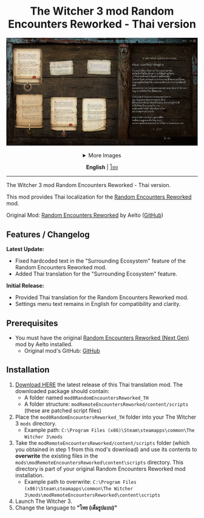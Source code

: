 <div align="center">

# The Witcher 3 mod Random Encounters Reworked - Thai version

![img](/docs/images/292030_8.jpg)

<details> <summary>More Images</summary>

![img](/docs/images/292030_13.jpg)
![img](/docs/images/292030_4.jpg)
![img](/docs/images/292030_5.jpg)
![img](/docs/images/292030_6.jpg)
![img](/docs/images/292030_14.jpg)
![img](/docs/images/292030_19.jpg)

</details>

<b>English</b> | <a href="/docs/README-TH.md">ไทย</a>

</div>

-----------

The Witcher 3 mod Random Encounters Reworked - Thai version.

This mod provides Thai localization for the [Random Encounters Reworked](https://www.nexusmods.com/witcher3/mods/5018) mod.

Original Mod: [Random Encounters Reworked](https://www.nexusmods.com/witcher3/mods/5018) by Aelto ([GitHub](https://github.com/Aelto/tw3-random-encounters-reworked))

## Features / Changelog

**Latest Update:**
- Fixed hardcoded text in the "Surrounding Ecosystem" feature of the Random Encounters Reworked mod.
- Added Thai translation for the "Surrounding Ecosystem" feature.

**Initial Release:**
- Provided Thai translation for the Random Encounters Reworked mod.
- Settings menu text remains in English for compatibility and clarity.

## Prerequisites
- You must have the original [Random Encounters Reworked (Next Gen)](https://www.nexusmods.com/witcher3/mods/5018) mod by Aelto installed.
  - Original mod's GitHub: [GitHub](https://github.com/Aelto/tw3-random-encounters-reworked)

## Installation

1.  [Download HERE](https://github.com/Onyx-Nostalgia/tw3-random-encounters-reworked-thai/releases/latest/download/tw3-random-encounters-reworked-thai-1.0.0.zip) the latest release of this Thai translation mod. The downloaded package should contain:
    *   A folder named `mod0RandomEncountersReworked_TH`
    *   A folder structure: `modRemoteEncountersReworked/content/scripts` (these are patched script files)
2.  Place the `mod0RandomEncountersReworked_TH` folder into your The Witcher 3 `mods` directory.
    *   Example path: `C:\Program Files (x86)\Steam\steamapps\common\The Witcher 3\mods`
3.  Take the `modRemoteEncountersReworked/content/scripts` folder (which you obtained in step 1 from this mod's download) and use its contents to **overwrite** the existing files in the `mods\modRemoteEncountersReworked\content\scripts` directory. This directory is part of your original Random Encounters Reworked mod installation.
    *   Example path to overwrite: `C:\Program Files (x86)\Steam\steamapps\common\The Witcher 3\mods\modRemoteEncountersReworked\content\scripts`
4.  Launch The Witcher 3.
5.  Change the language to **"ไทย (เต็มรูปแบบ)"**

